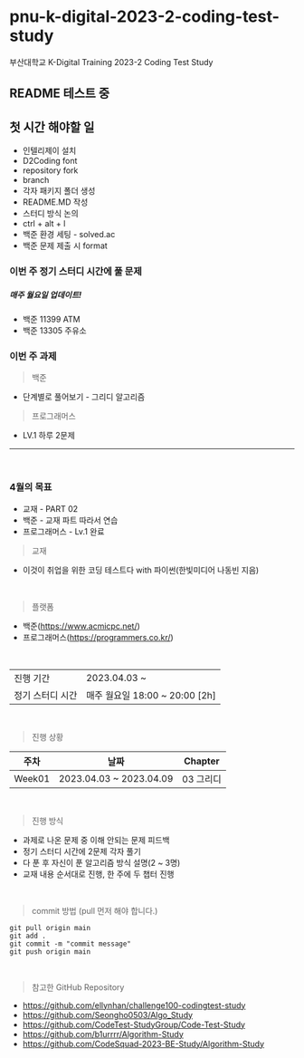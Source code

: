 # pnu-k-digital-2023-2-coding-test-study
부산대학교 K-Digital Training 2023-2 Coding Test Study
<br/>
## README 테스트 중
## 첫 시간 해야할 일 
- 인텔리제이 설치
- D2Coding font
- repository fork
- branch
- 각자 패키지 폴더 생성
- README.MD 작성
- 스터디 방식 논의
- ctrl + alt + l
- 백준 환경 세팅 - solved.ac 
- 백준 문제 제출 시 format

### 이번 주 정기 스터디 시간에 풀 문제
##### 매주 월요일 업데이트!
- 백준 11399 ATM
- 백준 13305 주유소

### 이번 주 과제 
> 백준 
- 단계별로 풀어보기 - 그리디 알고리즘
> 프로그래머스
- LV.1 하루 2문제 
---

<br />

### 4월의 목표
- 교재 -  PART 02 
- 백준 - 교재 파트 따라서 연습
- 프로그래머스 - Lv.1 완료

> 교재 
- 이것이 취업을 위한 코딩 테스트다 with 파이썬(한빛미디어 나동빈 지음)
<br />

> 플랫폼
- 백준(https://www.acmicpc.net/)
- 프로그래머스(https://programmers.co.kr/)
<br />

<table>
 <tr>
    <td>진행 기간</td>
    <td>2023.04.03 ~</td>
  </tr>
  <tr>
    <td>정기 스터디 시간</td>
    <td>매주 월요일 18:00 ~ 20:00 [2h]</td>
  </tr>
</table>
<br />

> 진행 상황

|주차|날짜|Chapter|
|---|---|---|
|Week01|2023.04.03 ~ 2023.04.09|03 그리디|
<br/>

> 진행 방식
- 과제로 나온 문제 중 이해 안되는 문제 피드백
- 정기 스터디 시간에 2문제 각자 풀기
- 다 푼 후 자신이 푼 알고리즘 방식 설명(2 ~ 3명)
- 교재 내용 순서대로 진행, 한 주에 두 챕터 진행 
<br />

> commit 방법 (pull 먼저 해야 합니다.)
```
git pull origin main
git add .
git commit -m "commit message"
git push origin main
```
<br />

> 참고한 GitHub Repository
- https://github.com/ellynhan/challenge100-codingtest-study
- https://github.com/Seongho0503/Algo_Study
- https://github.com/CodeTest-StudyGroup/Code-Test-Study
- https://github.com/b1urrrr/Algorithm-Study
- https://github.com/CodeSquad-2023-BE-Study/Algorithm-Study
